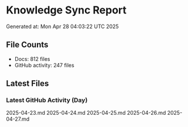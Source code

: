 # Knowledge Sync Report
Generated at: Mon Apr 28 04:03:22 UTC 2025

## File Counts
- Docs: 812 files
- GitHub activity: 247 files

## Latest Files
### Latest GitHub Activity (Day)
2025-04-23.md
2025-04-24.md
2025-04-25.md
2025-04-26.md
2025-04-27.md
